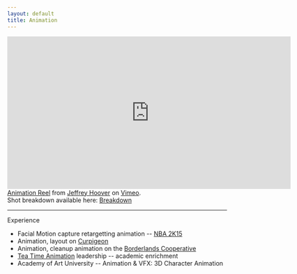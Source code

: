 ```yaml
---
layout: default
title: Animation
---
```

<iframe allowfullscreen="" frameborder="0" height="350" mozallowfullscreen="" src="https://player.vimeo.com/video/127892994" webkitallowfullscreen="" width="650"></iframe> <br />
<a href="https://vimeo.com/127892994">Animation Reel</a> from <a href="https://vimeo.com/italicr">Jeffrey Hoover</a> on <a href="https://vimeo.com/">Vimeo</a>.<br />
Shot breakdown available here: <a href="https://drive.google.com/file/d/0B2kGEfShjDWTbGx0alJaTzA1eG8/view?usp=sharing">Breakdown</a>

---

Experience
* Facial Motion capture retargetting animation -- [NBA 2K15](https://youtu.be/BmC8k752w1Q?t=167)
* Animation, layout on [Curpigeon](https://www.imdb.com/title/tt4547358/fullcredits)
* Animation, cleanup animation on the [Borderlands Cooperative](http://ir.take2games.com/phoenix.zhtml?c=86428&p=irol-newsArticle&ID=1797732&highlight=)
* [Tea Time Animation](https://teatimeanimation.com/) leadership -- academic enrichment
* Academy of Art University -- Animation & VFX: 3D Character Animation
